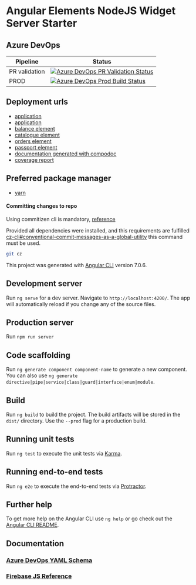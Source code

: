 # Angular Elements NodeJS Widget Server Starter

## Azure DevOps

| Pipeline      | Status                                                                                                                                                                                                                                    |
| ------------- | ----------------------------------------------------------------------------------------------------------------------------------------------------------------------------------------------------------------------------------------- |
| PR validation | [![Azure DevOps PR Validation Status](https://rfprod.visualstudio.com/nx-ng-starter/_apis/build/status/PR%20Validation?branchName=master)](https://rfprod.visualstudio.com/nx-ng-starter/_build/latest?definitionId=13&branchName=master) |
| PROD          | [![Azure DevOps Prod Build Status](https://rfprod.visualstudio.com/ng-elements-starter/_apis/build/status/Prod?branchName=master)](https://rfprod.visualstudio.com/ng-elements-starter/_build/latest?definitionId=8&branchName=master)    |

## Deployment urls

- [application](https://ng2elements.firebaseapp.com/)
- [application](https://ng2elements.firebaseapp.com/ng-elements-app/)
- [balance element](https://ng2elements.firebaseapp.com/ng-elements-balance/)
- [catalogue element](https://ng2elements.firebaseapp.com/ng-elements-catalogue/)
- [orders element](https://ng2elements.firebaseapp.com/ng-elements-orders/)
- [passport element](https://ng2elements.firebaseapp.com/ng-elements-passport/)
- [documentation generated with compodoc](https://ng2elements.firebaseapp.com/documentation/)
- [coverage report](https://ng2elements.firebaseapp.com/coverage/)

## Preferred package manager

- [yarn](https://www.npmjs.com/package/yarn)

#### Committing changes to repo

Using commitizen cli is mandatory, [reference](https://github.com/commitizen/cz-cli)

Provided all dependencies were installed, and this requirements are fulfilled [cz-cli#conventional-commit-messages-as-a-global-utility](https://github.com/commitizen/cz-cli#conventional-commit-messages-as-a-global-utility) this command must be used.

```bash
git cz
```

This project was generated with [Angular CLI](https://github.com/angular/angular-cli) version 7.0.6.

## Development server

Run `ng serve` for a dev server. Navigate to `http://localhost:4200/`. The app will automatically reload if you change any of the source files.

## Production server

Run `npm run server`

## Code scaffolding

Run `ng generate component component-name` to generate a new component. You can also use `ng generate directive|pipe|service|class|guard|interface|enum|module`.

## Build

Run `ng build` to build the project. The build artifacts will be stored in the `dist/` directory. Use the `--prod` flag for a production build.

## Running unit tests

Run `ng test` to execute the unit tests via [Karma](https://karma-runner.github.io).

## Running end-to-end tests

Run `ng e2e` to execute the end-to-end tests via [Protractor](http://www.protractortest.org/).

## Further help

To get more help on the Angular CLI use `ng help` or go check out the [Angular CLI README](https://github.com/angular/angular-cli/blob/master/README.md).

## Documentation

### [Azure DevOps YAML Schema](https://docs.microsoft.com/en-us/azure/devops/pipelines/yaml-schema?view=vsts&tabs=example#trigger)

### [Firebase JS Reference](https://firebase.google.com/docs/reference/js/)
